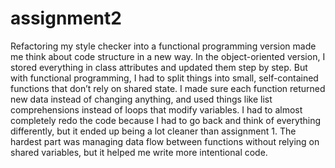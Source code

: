 # assignment2
Refactoring my style checker into a functional programming version made me think about code structure in a new way. In the object-oriented version, I stored everything in class attributes and updated them step by step. But with functional programming, I had to split things into small, self-contained functions that don’t rely on shared state. I made sure each function returned new data instead of changing anything, and used things like list comprehensions instead of loops that modify variables. I had to almost completely redo the code because I had to go back and think of everything differently, but it ended up being a lot cleaner than assignment 1. The hardest part was managing data flow between functions without relying on shared variables, but it helped me write more intentional code.

